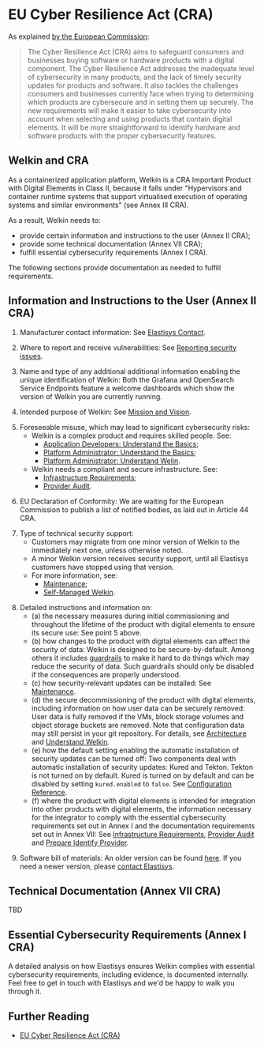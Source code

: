 # EU Cyber Resilience Act (CRA)

As explained [by the European Commission](https://digital-strategy.ec.europa.eu/en/policies/cyber-resilience-act):

> The Cyber Resilience Act (CRA) aims to safeguard consumers and businesses buying software or hardware products with a digital component.
> The Cyber Resilience Act  addresses the inadequate level of cybersecurity in many products, and the lack of timely security updates for products and software.
> It also tackles the challenges consumers and businesses currently face when trying to determining which products are cybersecure and in setting them up securely.
> The new requirements will make it easier to take cybersecurity into account when selecting and using products that contain digital elements.
> It will be more straightforward to identify hardware and software products with the proper cybersecurity features.

## Welkin and CRA

As a containerized application platform, Welkin is a CRA Important Product with Digital Elements in Class II, because it falls under "Hypervisors and container runtime systems that support virtualised execution of operating systems and similar environments" (see Annex III CRA).

As a result, Welkin needs to:

- provide certain information and instructions to the user (Annex II CRA);
- provide some technical documentation (Annex VII CRA);
- fulfill essential cybersecurity requirements (Annex I CRA).

The following sections provide documentation as needed to fulfill requirements.

## Information and Instructions to the User (Annex II CRA)

<!--
At minimum, the product with digital elements shall be accompanied by:

1. the name, registered trade name or registered trademark of the manufacturer, and the postal address, the email address or other digital contact as well as, where available, the website at which the manufacturer can be contacted;
-->

1. Manufacturer contact information: See [Elastisys Contact](https://elastisys.com/contact/).

<!--
2. the single point of contact where information about vulnerabilities of the product with digital elements can be reported and received, and where the manufacturer’s policy on coordinated vulnerability disclosure can be found;
-->

2. Where to report and receive vulnerabilities: See [Reporting security issues](https://github.com/elastisys/compliantkubernetes-apps/blob/main/SECURITY.md).

<!--
3. name and type and any additional information enabling the unique identification of the product with digital elements;
-->

3. Name and type of any additional additional information enabling the unique identification of Welkin: Both the Grafana and OpenSearch Service Endpoints feature a welcome dashboards which show the version of Welkin you are currently running.

<!--
4. the intended purpose of the product with digital elements, including the security environment provided by the manufacturer, as well as the product’s essential functionalities and information about the security properties;
-->

4. Intended purpose of Welkin: See [Mission and Vision](../../mission-and-vision.md).

<!--
5. any known or foreseeable circumstance, related to the use of the product with digital elements in accordance with its intended purpose or under conditions of reasonably foreseeable misuse, which may lead to significant cybersecurity risks;
-->

5. Foreseeable misuse, which may lead to significant cybersecurity risks:
    - Welkin is a complex product and requires skilled people. See:
        - [Application Developers: Understand the Basics](../../user-guide/understand-the-basics.md);
        - [Platform Administrator: Understand the Basics](../../operator-manual/understand-the-basics.md);
        - [Platform Administrator: Understand Welin](../../operator-manual/understand-welkin.md).
    - Welkin needs a compliant and secure infrastructure. See:
        - [Infrastructure Requirements](../../operator-manual/infrastructure-requirements.md);
        - [Provider Audit](../../operator-manual/provider-audit.md).

<!--
6. where applicable, the internet address at which the EU declaration of conformity can be accessed;
-->

6. EU Declaration of Conformity: We are waiting for the European Commission to publish a list of notified bodies, as laid out in Article 44 CRA.

<!--
7. the type of technical security support offered by the manufacturer and the end-date of the support period during which users can expect vulnerabilities to be handled and to receive security updates;
-->

7. Type of technical security support:
    - Customers may migrate from one minor version of Welkin to the immediately next one, unless otherwise noted.
    - A minor Welkin version receives security support, until all Elastisys customers have stopped using that version.
    - For more information, see:
        - [Maintenance](../../operator-manual/maintenance.md);
        - [Self-Managed Welkin](https://elastisys.com/self-managed/).

<!--
8. detailed instructions or an internet address referring to such detailed instructions and information on:
-->

8. Detailed instructions and information on:
    - (a) the necessary measures during initial commissioning and throughout the lifetime of the product with digital elements to ensure its secure use:
        See point 5 above.
    - (b) how changes to the product with digital elements can affect the security of data:
        Welkin is designed to be secure-by-default.
        Among others it includes [guardrails](../../user-guide/safeguards/index.md) to make it hard to do things which may reduce the security of data.
        Such guardrails should only be disabled if the consequences are properly understood.
    - (c) how security-relevant updates can be installed:
        See [Maintenance](../../operator-manual/maintenance.md).
    - (d) the secure decommissioning of the product with digital elements, including information on how user data can be securely removed:
        User data is fully removed if the VMs, block storage volumes and object storage buckets are removed.
        Note that configuration data may still persist in your git repository.
        For details, see [Architecture](../../architecture.md) and [Understand Welkin](../../operator-manual/understand-welkin.md).
    - (e) how the default setting enabling the automatic installation of security updates can be turned off: Two components deal with automatic installation of security updates: Kured and Tekton. Tekton is not turned on by default. Kured is turned on by default and can be disabled by setting `kured.enabled` to `false`. See [Configuration Reference](../../operator-manual/schema/README.md).
    - (f) where the product with digital elements is intended for integration into other products with digital elements, the information necessary for the integrator to comply with the essential cybersecurity requirements set out in Annex I and the documentation requirements set out in Annex VII: See [Infrastructure Requirements](../../operator-manual/infrastructure-requirements.md), [Provider Audit](../../operator-manual/provider-audit.md) and [Prepare Identify Provider](../../user-guide/prepare-idp.md).

<!--
9. If the manufacturer decides to make available the software bill of materials to the user, information on where the software bill of materials can be accessed.
-->

9. Software bill of materials:
    An older version can be found [here](https://github.com/elastisys/compliantkubernetes-apps/blob/main/docs/sbom.md).
    If you need a newer version, please [contact Elastisys](https://elastisys.com/contact/).

## Technical Documentation (Annex VII CRA)

<!--
The technical documentation referred to in Article 31 shall contain at least the following information, as applicable to the relevant product with digital elements:

1. a general description of the product with digital elements, including:

(a) its intended purpose;

(b) versions of software affecting compliance with essential cybersecurity requirements;

(c) where the product with digital elements is a hardware product, photographs or illustrations showing external features, marking and internal layout;

(d) user information and instructions as set out in Annex II;

2. a description of the design, development and production of the product with digital elements and vulnerability handling processes, including:

(a) necessary information on the design and development of the product with digital elements, including, where applicable, drawings and schemes and a description of the system architecture explaining how software components build on or feed into each other and integrate into the overall processing;

(b) necessary information and specifications of the vulnerability handling processes put in place by the manufacturer, including the software bill of materials, the coordinated vulnerability disclosure policy, evidence of the provision of a contact address for the reporting of the vulnerabilities and a description of the technical solutions chosen for the secure distribution of updates;

(c) necessary information and specifications of the production and monitoring processes of the product with digital elements and the validation of those processes;

3. an assessment of the cybersecurity risks against which the product with digital elements is designed, developed, produced, delivered and maintained pursuant to Article 13, including how the essential cybersecurity requirements set out in Part I of Annex I are applicable;

4. relevant information that was taken into account to determine the support period pursuant to Article 13(8) of the product with digital elements;

5. a list of the harmonised standards applied in full or in part the references of which have been published in the Official Journal of the European Union, common specifications as set out in Article 27 of this Regulation or European cybersecurity certification schemes adopted pursuant to Regulation (EU) 2019/881 pursuant to Article 27(8) of this Regulation, and, where those harmonised standards, common specifications or European cybersecurity certification schemes have not been applied, descriptions of the solutions adopted to meet the essential cybersecurity requirements set out in Parts I and II of Annex I, including a list of other relevant technical specifications applied. In the event of partly applied harmonised standards, common specifications or European cybersecurity certification schemes, the technical documentation shall specify the parts which have been applied;

6. reports of the tests carried out to verify the conformity of the product with digital elements and of the vulnerability handling processes with the applicable essential cybersecurity requirements as set out in Parts I and II of Annex I;

7. a copy of the EU declaration of conformity;

8. where applicable, the software bill of materials, further to a reasoned request from a market surveillance authority provided that it is necessary in order for that authority to be able to check compliance with the essential cybersecurity requirements set out in Annex I.
-->

TBD

## Essential Cybersecurity Requirements (Annex I CRA)

A detailed analysis on how Elastisys ensures Welkin complies with essential cybersecurity requirements, including evidence, is documented internally.
Feel free to get in touch with Elastisys and we'd be happy to walk you through it.

## Further Reading

- [EU Cyber Resilience Act (CRA)](https://eur-lex.europa.eu/legal-content/EN/TXT/?uri=CELEX%3A32024R2847)
